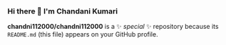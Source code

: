 ### Hi there 👋 I'm Chandani Kumari


**chandni112000/chandni112000** is a ✨ _special_ ✨ repository because its `README.md` (this file) appears on your GitHub profile.
<!--
Here are some ideas to get you started:

- 🔭 I’m currently working on ...
- 🌱 I’m currently learning ...AI
- 👯 I’m looking to collaborate on ...
- 🤔 I’m looking for help with ...
- 💬 Ask me about ...anything
- 📫 How to reach me: ...[LinkedIn](https://www.linkedin.com/in/chandani-kumari-728a15190/)
- 😄 Pronouns: ...
- ⚡ Fun fact: ...
-->
